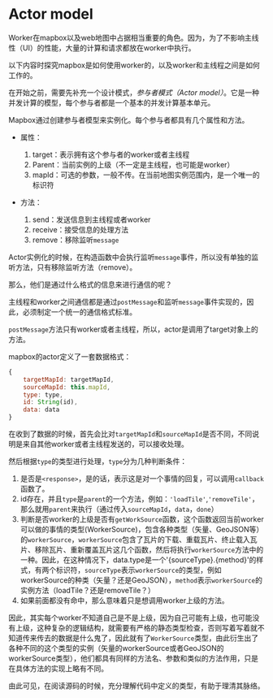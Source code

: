 # Actor model

Worker在mapbox以及web地图中占据相当重要的角色。因为，为了不影响主线性（UI）的性能，大量的计算和请求都放在worker中执行。

以下内容时探究mapbox是如何使用worker的，以及worker和主线程之间是如何工作的。

在开始之前，需要先补充一个设计模式，*参与者模式（Actor model）*。它是一种并发计算的模型，每个参与者都是一个基本的并发计算基本单元。

Mapbox通过创建参与者模型来实例化。每个参与者都具有几个属性和方法。

- 属性：
    1. target：表示拥有这个参与者的worker或者主线程
    2. Parent：当前实例的上级（不一定是主线程，也可能是worker）
    3. mapId：可选的参数，一般不传。在当前地图实例范围内，是一个唯一的标识符

- 方法：
    1. send：发送信息到主线程或者worker
    2. receive：接受信息的处理方法
    3. remove：移除监听`message`

Actor实例化的时候，在构造函数中会执行监听`message`事件，所以没有单独的监听方法，只有移除监听方法（remove）。

那么，他们是通过什么格式的信息来进行通信的呢？

主线程和worker之间通信都是通过`postMessage`和监听`message`事件实现的，因此，必须制定一个统一的通信格式标准。

`postMessage`方法只有worker或者主线程，所以，actor是调用了target对象上的方法。

mapbox的actor定义了一套数据格式：
```javascript
{
    targetMapId: targetMapId,
    sourceMapId: this.mapId,
    type: type,
    id: String(id),
    data: data
}
```
在收到了数据的时候，首先会比对`targetMapId`和`sourceMapId`是否不同，不同说明是来自其他worker或者主线程发送的，可以接收处理。

然后根据`type`的类型进行处理，`type`分为几种判断条件：
1. 是否是`<response>`，是的话，表示这是对一个事情的回复，可以调用`callback`函数了。
2. id存在，并且`type`是`parent`的一个方法，例如：`'loadTile'`,`'removeTile'`，那么就用`parent`来执行（通过传入`sourceMapId`，`data`，`done`）
3. 判断是否worker的上级是否有`getWorkSource`函数，这个函数返回当前worker可以做的事情的类型(WorkerSource)，包含各种类型（矢量、GeoJSON等）的`workerSource`，`workerSource`包含了瓦片的下载、重载瓦片、终止载入瓦片、移除瓦片、重新覆盖瓦片这几个函数，然后将执行`workerSource`方法中的一种。因此，在这种情况下，data.type是一个'{sourceType}.{method}'的样式，有两个标识符，`sourceType`表示`workerSource`的类型，例如workerSource的种类（矢量？还是GeoJSON），`method`表示`workerSource`的实例方法（loadTile？还是removeTile？）
4. 如果前面都没有命中，那么意味着只是想调用worker上级的方法。

因此，其实每个worker不知道自己是不是上级，因为自己可能有上级，也可能没有上级，这种复杂的逻辑结构，就需要有严格的静态类型检查，否则写着写着就不知道传来传去的数据是什么鬼了，因此就有了`WorkerSource`类型，由此衍生出了各种不同的这个类型的实例（矢量的workerSource或者GeoJSON的workerSource类型），他们都具有同样的方法名、参数和类似的方法作用，只是在具体方法的实现上略有不同。

由此可见，在阅读源码的时候，充分理解代码中定义的类型，有助于理清其脉络。
